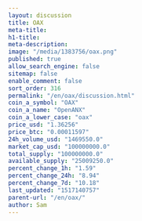 ```yaml
---
layout: discussion
title: OAX
meta-title: 
h1-title: 
meta-description: 
image: "/media/1383756/oax.png"
published: true
allow_search_engine: false
sitemap: false
enable_comment: false
sort_order: 316
permalink: "/en/oax/discussion.html"
coin_a_symbol: "OAX"
coin_a_name: "OpenANX"
coin_a_lower_case: "oax"
price_usd: "1.36256"
price_btc: "0.00011597"
24h_volume_usd: "1469550.0"
market_cap_usd: "100000000.0"
total_supply: "100000000.0"
available_supply: "25009250.0"
percent_change_1h: "1.59"
percent_change_24h: "8.94"
percent_change_7d: "10.18"
last_updated: "1517140757"
parent-url: "/en/oax/"
author: Sam
---
```


